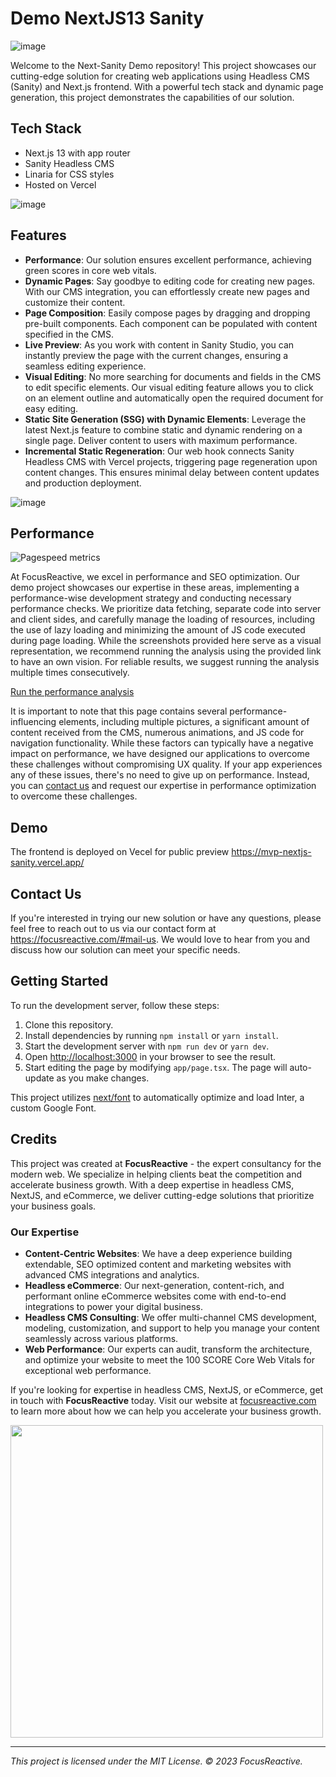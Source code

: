 # Demo NextJS13 Sanity

![image](https://github.com/focusreactive/Demo-NextJS13-Sanity/assets/14885189/b687271b-433e-4dd5-bd15-e603563fc464)


Welcome to the Next-Sanity Demo repository! This project showcases our cutting-edge solution for creating web applications using Headless CMS (Sanity) and Next.js frontend. With a powerful tech stack and dynamic page generation, this project demonstrates the capabilities of our solution.

## Tech Stack

- Next.js 13 with app router
- Sanity Headless CMS
- Linaria for CSS styles
- Hosted on Vercel

![image](https://github.com/focusreactive/Demo-NextJS13-Sanity/assets/14885189/cec1b74e-8a22-47c6-a040-5cd8a464edf9)


## Features

- **Performance**: Our solution ensures excellent performance, achieving green scores in core web vitals.
- **Dynamic Pages**: Say goodbye to editing code for creating new pages. With our CMS integration, you can effortlessly create new pages and customize their content.
- **Page Composition**: Easily compose pages by dragging and dropping pre-built components. Each component can be populated with content specified in the CMS.
- **Live Preview**: As you work with content in Sanity Studio, you can instantly preview the page with the current changes, ensuring a seamless editing experience.
- **Visual Editing**: No more searching for documents and fields in the CMS to edit specific elements. Our visual editing feature allows you to click on an element outline and automatically open the required document for easy editing.
- **Static Site Generation (SSG) with Dynamic Elements**: Leverage the latest Next.js feature to combine static and dynamic rendering on a single page. Deliver content to users with maximum performance.
- **Incremental Static Regeneration**: Our web hook connects Sanity Headless CMS with Vercel projects, triggering page regeneration upon content changes. This ensures minimal delay between content updates and production deployment.

![image](https://github.com/focusreactive/Demo-NextJS13-Sanity/assets/14885189/2d123859-66d3-4b78-9aed-3ed134c2d280)

## Performance 

![Pagespeed metrics](https://github.com/focusreactive/Demo-NextJS13-Sanity/assets/14885189/2d2ec80a-c15d-4ff6-8920-6a58424c9073)

At FocusReactive, we excel in performance and SEO optimization. Our demo project showcases our expertise in these areas, implementing a performance-wise development strategy and conducting necessary performance checks. We prioritize data fetching, separate code into server and client sides, and carefully manage the loading of resources, including the use of lazy loading and minimizing the amount of JS code executed during page loading. While the screenshots provided here serve as a visual representation, we recommend running the analysis using the provided link to have an own vision. For reliable results, we suggest running the analysis multiple times consecutively.

[Run the performance analysis](https://pagespeed.web.dev/analysis/https-mvp-nextjs-sanity-vercel-app/1crhxzdktn?form_factor=mobile)

It is important to note that this page contains several performance-influencing elements, including multiple pictures, a significant amount of content received from the CMS, numerous animations, and JS code for navigation functionality. While these factors can typically have a negative impact on performance, we have designed our applications to overcome these challenges without compromising UX quality. If your app experiences any of these issues, there's no need to give up on performance. Instead, you can [contact us](https://focusreactive.com/#mail-us) and request our expertise in performance optimization to overcome these challenges.

## Demo
The frontend is deployed on Vecel for public preview https://mvp-nextjs-sanity.vercel.app/ 

## Contact Us

If you're interested in trying our new solution or have any questions, please feel free to reach out to us via our contact form at https://focusreactive.com/#mail-us. We would love to hear from you and discuss how our solution can meet your specific needs.

## Getting Started

To run the development server, follow these steps:

1. Clone this repository.
2. Install dependencies by running `npm install` or `yarn install`.
3. Start the development server with `npm run dev` or `yarn dev`.
4. Open [http://localhost:3000](http://localhost:3000/) in your browser to see the result.
5. Start editing the page by modifying `app/page.tsx`. The page will auto-update as you make changes.

This project utilizes [next/font](https://nextjs.org/docs/basic-features/font-optimization) to automatically optimize and load Inter, a custom Google Font.

## Credits

This project was created at **FocusReactive** - the expert consultancy for the modern web. We specialize in helping clients beat the competition and accelerate business growth. With a deep expertise in headless CMS, NextJS, and eCommerce, we deliver cutting-edge solutions that prioritize your business goals.

### Our Expertise

- **Content-Centric Websites**: We have a deep experience building extendable, SEO optimized content and marketing websites with advanced CMS integrations and analytics.
- **Headless eCommerce**: Our next-generation, content-rich, and performant online eCommerce websites come with end-to-end integrations to power your digital business.
- **Headless CMS Consulting**: We offer multi-channel CMS development, modeling, customization, and support to help you manage your content seamlessly across various platforms.
- **Web Performance**: Our experts can audit, transform the architecture, and optimize your website to meet the 100 SCORE Core Web Vitals for exceptional web performance.

If you're looking for expertise in headless CMS, NextJS, or eCommerce, get in touch with **FocusReactive** today. Visit our website at [focusreactive.com](https://focusreactive.com/) to learn more about how we can help you accelerate your business growth.

<image src="https://github.com/focusreactive/MVP-NextJS13-New-Features/assets/14885189/7c67e385-3f79-43e3-ba27-bada1ebddf03" width="500px"/>


---

*This project is licensed under the MIT License. © 2023 FocusReactive.*
